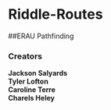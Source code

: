 # Riddle-Routes
##ERAU Pathfinding 
### Creators
**Jackson Salyards** <br>
**Tyler Lofton** <br>
**Caroline Terre** <br>
**Charels Heley** <br>
